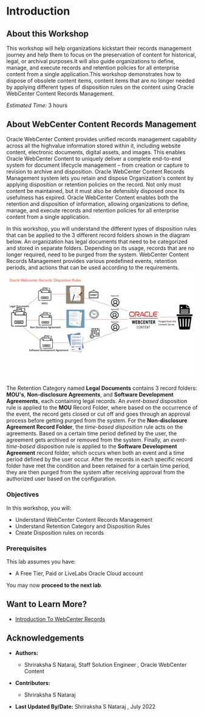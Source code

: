 # Introduction

## About this Workshop
 This workshop will help organizations kickstart their records management journey and help them to focus on the preservation of content for historical, legal, or archival purposes.It will also guide organizations to define, manage, and execute records and retention policies for all enterprise content from a single application.This workshop demonstrates how to dispose of obsolete content items, content items that are no longer needed by applying different types of disposition rules on the content using Oracle WebCenter Content Records Management.

*Estimated Time:* 3 hours

## About WebCenter Content Records Management

Oracle WebCenter Content provides unified records management capability across all the high­value information stored within it, including website content, electronic documents, digital assets, and images. This enables Oracle WebCenter Content to uniquely deliver a complete end-to-end system for document lifecycle management – from creation or capture to revision to archive and disposition. Oracle WebCenter Content Records Management system lets you retain and dispose Organization's content by applying disposition or retention policies on the record. Not only must content be maintained, but it must also be defensibly disposed once its usefulness has expired. Oracle WebCenter Content enables both the retention and disposition of information, allowing organizations to define, manage, and execute records and retention policies for all enterprise content from a single application.

In this workshop, you will understand the different types of disposition rules that can be applied to the 3 different record folders shown in the diagram below. An organization has legal documents that need to be categorized and stored in separate folders. Depending on its usage, records that are no longer required, need to be purged from the system. WebCenter Content Records Management provides various predefined events, retention periods, and actions that can be used according to the requirements.
    ![Workshop Architecture](./images/workshop-architecture.png "Workshop Architecture")

The Retention Category named **Legal Documents** contains 3 record folders: **MOU's**, **Non-disclosure Agreements**, and **Software Development Agreements**, each containing legal records. An *event-based* disposition rule is applied to the **MOU** Record Folder, where based on the occurrence of the event, the record gets closed or cut off and goes through an approval process before getting purged from the system. For the **Non-disclosure Agreement Record Folder**, the *time-based disposition* rule acts on the agreements. Based on a certain time period defined by the user, the agreement gets archived or removed from the system. Finally, an *event-time-based* disposition rule is applied to the **Software Development Agreement** record folder, which occurs when both an event and a time period defined by the user occur. After the records in each specific record folder have met the condition and been retained for a certain time period, they are then purged from the system after receiving approval from the authorized user based on the configuration.

### Objectives

In this workshop, you will:

* Understand WebCenter Content Records Management
* Understand Retention Category and Disposition Rules
* Create Disposition rules on records

### Prerequisites

This lab assumes you have:

* A Free Tier, Paid or LiveLabs Oracle Cloud account

You may now **proceed to the next lab**.

## Want to Learn More?

* [Introduction To WebCenter Records](https://docs.oracle.com/en/middleware/webcenter/content/12.2.1.4/index.html)

## Acknowledgements

* **Authors:**
  * Shriraksha S Nataraj, Staff Solution Engineer , Oracle WebCenter Content
* **Contributors:**
  * Shriraksha S Nataraj

* **Last Updated By/Date:** Shriraksha S Nataraj , July 2022
